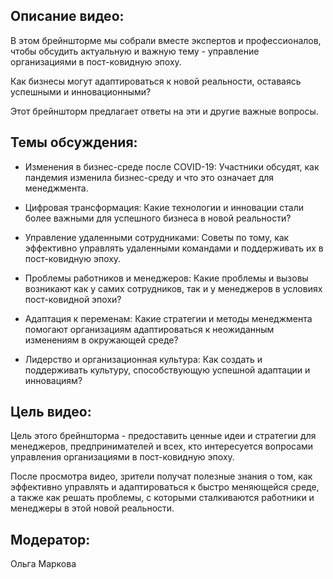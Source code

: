 ## Описание видео:

В этом брейншторме мы собрали вместе экспертов и профессионалов, чтобы обсудить актуальную и важную тему - управление организациями в пост-ковидную эпоху.

Как бизнесы могут адаптироваться к новой реальности, оставаясь успешными и инновационными?

Этот брейншторм предлагает ответы на эти и другие важные вопросы.

## Темы обсуждения:

- Изменения в бизнес-среде после COVID-19: Участники обсудят, как пандемия изменила бизнес-среду и что это означает для менеджмента.
- Цифровая трансформация: Какие технологии и инновации стали более важными для успешного бизнеса в новой реальности?

- Управление удаленными сотрудниками: Советы по тому, как эффективно управлять удаленными командами и поддерживать их в пост-ковидную эпоху.

- Проблемы работников и менеджеров: Какие проблемы и вызовы возникают как у самих сотрудников, так и у менеджеров в условиях пост-ковидной эпохи?

- Адаптация к переменам: Какие стратегии и методы менеджмента помогают организациям адаптироваться к неожиданным изменениям в окружающей среде?

- Лидерство и организационная культура: Как создать и поддерживать культуру, способствующую успешной адаптации и инновациям?

## Цель видео:

Цель этого брейншторма - предоставить ценные идеи и стратегии для менеджеров, предпринимателей и всех, кто интересуется вопросами управления организациями в пост-ковидную эпоху.

После просмотра видео, зрители получат полезные знания о том, как эффективно управлять и адаптироваться к быстро меняющейся среде, а также как решать проблемы, с которыми сталкиваются работники и менеджеры в этой новой реальности.

## Модератор:

Ольга Маркова
